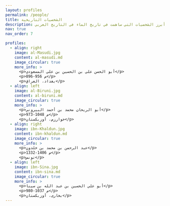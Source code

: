 ```yaml
---
layout: profiles
permalink: /people/
title: الشخصيات التاريخية
description: أبرز الشخصيات التي ساهمت في تاريخ الماء في التاريخ العربي
nav: true
nav_order: 7

profiles:
  - align: right
    image: al-Masudi.jpg
    content: al-masudi.md
    image_circular: true
    more_info: >
      <p>أبو الحسن علي بن الحسين بن علي المسعودي</p>
      <p>896-956 م</p>
      <p>بغداد، العراق</p>
  - align: left
    image: al-Biruni.jpg
    content: al-biruni.md
    image_circular: true
    more_info: >
      <p>أبو الريحان محمد بن أحمد البيروني</p>
      <p>973-1048 م</p>
      <p>خوارزم، أوزبكستان</p>
  - align: right
    image: ibn-Khaldun.jpg
    content: ibn-khaldun.md
    image_circular: true
    more_info: >
      <p>عبد الرحمن بن محمد بن خلدون</p>
      <p>1332-1406 م</p>
      <p>تونس</p>
  - align: left
    image: ibn-Sina.jpg
    content: ibn-sina.md
    image_circular: true
    more_info: >
      <p>أبو علي الحسين بن عبد الله بن سينا</p>
      <p>980-1037 م</p>
      <p>بخارى، أوزبكستان</p>
---
```

